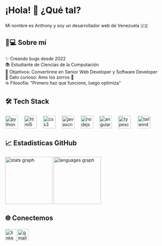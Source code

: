 <h1 align="left">¡Hola! 👋 ¿Qué tal?</h1>

###

<p align="left">Mi nombre es Anthony y soy un desarrollador web de Venezuela 🇻🇪</p>

###

<h2 align="left">👨💻 Sobre mí</h2>

###

<p align="left">
✨ Creando bugs desde 2022<br>
📚 Estudiante de Ciencias de la Computación<br>
🎯 Objetivos: Convertirme en Senior Web Developer y Software Developer<br>
🎲 Dato curioso: Amo los zorros 🦊<br>
☕ Filosofía: "Primero haz que funcione, luego optimiza"<br>
</p>

###

<h2 align="left">🛠️ Tech Stack</h2>

###

<div align="left">
  <img src="https://cdn.jsdelivr.net/gh/devicons/devicon/icons/python/python-original.svg" height="40" alt="python logo" />
  <img width="12" />
  <img src="https://cdn.jsdelivr.net/gh/devicons/devicon/icons/html5/html5-original.svg" height="40" alt="html5 logo" />
  <img width="12" />
  <img src="https://cdn.jsdelivr.net/gh/devicons/devicon/icons/css3/css3-original.svg" height="40" alt="css3 logo" />
  <img width="12" />
  <img src="https://cdn.jsdelivr.net/gh/devicons/devicon/icons/javascript/javascript-original.svg" height="40" alt="javascript logo" />
  <img width="12" />
  <img src="https://cdn.jsdelivr.net/gh/devicons/devicon/icons/nodejs/nodejs-original.svg" height="40" alt="nodejs logo" />
  <img width="12" />
  <img src="https://cdn.jsdelivr.net/gh/devicons/devicon/icons/angularjs/angularjs-original.svg" height="40" alt="angular logo" />
  <img width="12" />
  <img src="https://cdn.jsdelivr.net/gh/devicons/devicon/icons/typescript/typescript-original.svg" height="40" alt="typescript logo" />
  <img width="12" />
  <img src="https://www.vectorlogo.zone/logos/tailwindcss/tailwindcss-icon.svg" height="40" alt="tailwind logo" style="padding: 2px; background: #ffffff; border-radius: 4px;" />
</div>

###

<h2 align="left">📈 Estadísticas GitHub</h2>

###

<div align="left">
  <img src="https://github-readme-stats.vercel.app/api?username=AnthoFu&hide_title=false&hide_rank=false&show_icons=true&include_all_commits=true&count_private=true&disable_animations=false&theme=dracula&locale=en&hide_border=false" height="150" alt="stats graph" />
  <img src="https://github-readme-stats.vercel.app/api/top-langs?username=AnthoFu&locale=en&hide_title=false&layout=compact&card_width=320&langs_count=5&theme=dracula&hide_border=false" height="150" alt="languages graph" />
</div>

###

<h2 align="left">🌐 Conectemos</h2>

###

<div align="left">
  <a href="https://www.linkedin.com/in/anthony-fuentes-633b48264/" target="_blank">
    <img src="https://img.shields.io/static/v1?message=LinkedIn&logo=linkedin&label=&color=0077B5&logoColor=white&labelColor=&style=for-the-badge" height="35" alt="linkedin badge" />
  </a>
  <a href="mailto:anthony.fuentes2005@gmail.com" target="_blank">
    <img src="https://img.shields.io/static/v1?message=Gmail&logo=gmail&label=&color=EA4335&logoColor=white&labelColor=&style=for-the-badge" height="35" alt="gmail badge" />
  </a>
</div>
